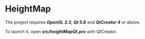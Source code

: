 # HeightMap

The project requires ***OpenGL 3.3***, ***Qt 5.6*** and ***QtCreator 4*** or above.

To launch it, open ***src/heightMapQt.pro*** with QtCreator.
